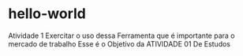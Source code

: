 # hello-world
Atividade 1
Exercitar o uso dessa Ferramenta que é importante para o mercado de trabalho
Esse é o Objetivo da ATIVIDADE 01 De Estudos
